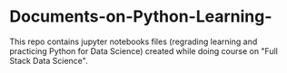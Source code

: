 # Documents-on-Python-Learning-
This repo contains jupyter notebooks files (regrading learning and practicing Python for Data Science) created while doing course on "Full Stack Data Science".
